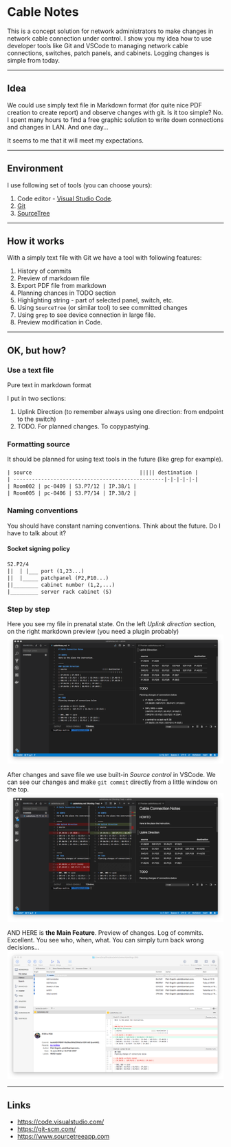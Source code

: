 # Cable Notes

This is a concept solution for network administrators to make changes in network cable connection under control. I show you my idea how to use developer tools like Git and VSCode to managing network cable connections, switches, patch panels, and cabinets. Logging changes is simple from today.

---

## Idea

We could use simply text file in Markdown format (for quite nice PDF creation to create report) and observe changes with git. Is it too simple? No. I spent many hours to find a free graphic solution to write down connections and changes in LAN. And one day...

It seems to me that it will meet my expectations.

---

## Environment

I use following set of tools (you can choose yours):

1. Code editor - [Visual Studio Code][1].
2. [Git][2] 
3. [SourceTree][3] 

---

## How it works

With a simply text file with Git we have a tool with following features:
1. History of commits
2. Preview of markdown file
3. Export PDF file from markdown
4. Planning chances in TODO section
5. Highlighting string - part of selected panel, switch, etc.
6. Using `SourceTree` (or similar tool) to see committed changes
7. Using `grep` to see device connection in large file.
8. Preview modification in Code.

---

## OK, but how?

### Use a text file

Pure text in markdown format

I put in two sections:
1. Uplink Direction (to remember always using one direction: from endpoint to the switch)
2. TODO. For planned changes. To copypastying.

### Formatting source

It should be planned for using text tools in the future (like grep for example).
```
| source                                   ||||| destination |  
| -------------------------------------------------|-|-|-|-|-|
| Room002 | pc-0409 | S3.P7/12 | IP.38/1 |
| Room005 | pc-0406 | S3.P7/14 | IP.38/2 |
```

### Naming conventions

You should have constant naming conventions. Think about the future. Do I have to talk about it? 

#### Socket signing policy
```
S2.P2/4
||  | |___ port (1,23...)
||  |_____ patchpanel (P2,P10...)
||________ cabinet number (1,2,...)
|_________ server rack cabinet (S)
```

### Step by step

Here you see my file in prenatal state. On the left *Uplink direction* section, on the right markdown preview (you need a plugin probably) 
![pierwszy](img/cableNotes1.png)

After changes and save file we use built-in *Source control* in VSCode. We can see our changes and make `git commit` directly from a little window on the top.
![drugi](img/cableNotes2.png)

AND HERE is **the Main Feature**. Preview of changes. Log of commits. Excellent. You see who, when, what. You can simply turn back wrong decisions...
![trzeci](img/cableNotes3.png)

---

## Links

- https://code.visualstudio.com/ 
- https://git-scm.com/           
- https://www.sourcetreeapp.com  

[1]: https://code.visualstudio.com/ 
[2]: https://git-scm.com/           
[3]: https://www.sourcetreeapp.com  
